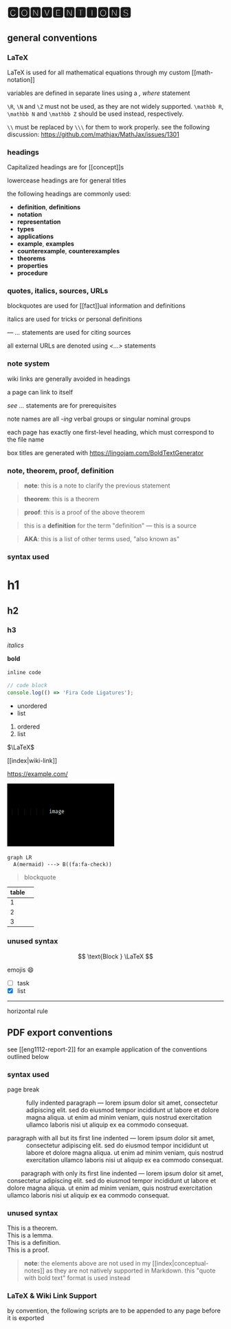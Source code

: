 # 🅲🅾🅽🆅🅴🅽🆃🅸🅾🅽🆂

## general conventions

### LaTeX

LaTeX is used for all mathematical equations through my custom [[math-notation]]

variables are defined in separate lines using a _, where_ statement

`\R`, `\N` and `\Z` must not be used, as they are not widely supported. `\mathbb R`, `\mathbb N` and `\mathbb Z` should be used instead, respectively.

`\\` must be replaced by `\\\` for them to work properly. see the following discussion: <https://github.com/mathjax/MathJax/issues/1301>

### headings

Capitalized headings are for [[concept]]s

lowercease headings are for general titles

the following headings are commonly used:

- **definition**, **definitions**
- **notation**
- **representation**
- **types**
- **applications**
- **example**, **examples**
- **counterexample**, **counterexamples**
- **theorems**
- **properties**
- **procedure**

### quotes, italics, sources, URLs

blockquotes are used for [[fact]]ual information and definitions

italics are used for tricks or personal definitions

_&mdash; ..._ statements are used for citing sources

all external URLs are denoted using _<...>_ statements

### note system

wiki links are generally avoided in headings

a page can link to itself

_see ..._ statements are for prerequisites

note names are all _-ing_ verbal groups or singular nominal groups

each page has exactly one first-level heading, which must correspond to the file name

box titles are generated with <https://lingojam.com/BoldTextGenerator>

### note, theorem, proof, definition

> **note**: this is a note to clarify the previous statement

> **theorem**: this is a theorem

> **proof**: this is a proof of the above theorem

> this is a **definition** for the term "definition" &mdash; this is a source

> **AKA**: this is a list of other terms used, "also known as"

### syntax used

# h1

## h2

### h3

_italics_

**bold**

`inline code`

```javascript
// code block
console.log(() => 'Fira Code Ligatures');
```

- unordered
- list

1. ordered
2. list

$\LaTeX$

[[index|wiki-link]]

<https://example.com/>

![](2022-03-19-00-57-20.png)

```mermaid
graph LR
  A(mermaid) ---> B((fa:fa-check))
```

> blockquote

| table |     |
| ----- | --- |
| 1     |     |
| 2     |     |
| 3     |     |

### unused syntax

$$
\text{Block } \LaTeX
$$

emojis :smile:

- [ ] task
- [x] list

---

horizontal rule

## PDF export conventions

<!-- see `settings.json` for sources -->

see [[eng1112-report-2]] for an example application of the conventions outlined below

### syntax used

page break

<p style="page-break-after: always" />

<p style="margin-left: 5ch;">
fully indented paragraph &mdash; lorem ipsum dolor sit amet, consectetur adipiscing elit. sed do eiusmod tempor incididunt ut labore et dolore magna aliqua. ut enim ad minim veniam, quis nostrud exercitation ullamco laboris nisi ut aliquip ex ea commodo consequat.
</p>
</p>

<p style="margin-left: 5ch; text-indent: -5ch;">
paragraph with all but its first line indented &mdash; lorem ipsum dolor sit amet, consectetur adipiscing elit. sed do eiusmod tempor incididunt ut labore et dolore magna aliqua. ut enim ad minim veniam, quis nostrud exercitation ullamco laboris nisi ut aliquip ex ea commodo consequat.
</p>

&emsp;&emsp; paragraph with only its first line indented &mdash; lorem ipsum dolor sit amet, consectetur adipiscing elit. sed do eiusmod tempor incididunt ut labore et dolore magna aliqua. ut enim ad minim veniam, quis nostrud exercitation ullamco laboris nisi ut aliquip ex ea commodo consequat.

### unused syntax

<div class="theorem">This is a theorem.</div>
<div class="lemma">This is a lemma.</div>
<div class="definition">This is a definition.</div>
<div class="proof">This is a proof.</div>

> **note**: the elements above are not used in my [[index|conceptual-notes]] as they are not natively supported in Markdown. this "quote with bold text" format is used instead

### LaTeX & Wiki Link Support

by convention, the following scripts are to be appended to any page before it is exported

<script type="text/javascript" src="https://cdnjs.cloudflare.com/ajax/libs/mathjax/2.7.1/MathJax.js?config=TeX-AMS-MML_HTMLorMML"></script>
<script type="text/x-mathjax-config">MathJax.Hub.Config({ tex2jax: {inlineMath: [['$', '$']]}, messageStyle: "none" })</script>
<script>document.body.innerHTML = document.body.innerHTML.replace(/\[\[([a-zA-Z0-9\-]+\|)?([A-Za-z0-9\-]+)\]\]/g, (a, b, c) => `<u style="text-transform: capitalize;">${c.replace(/\-/g, ' ')}</u>`)</script>

